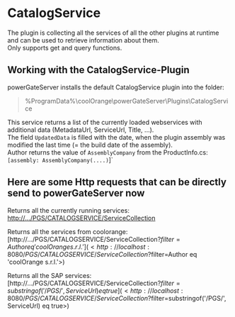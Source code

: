 # CatalogService

The plugin is collecting all the services of all the other plugins at runtime and can be used to retrieve information about them.  
Only supports get and query functions.

## Working with the CatalogService-Plugin

powerGateServer installs the default CatalogService plugin into the folder:
> %ProgramData%\coolOrange\powerGateServer\Plugins\CatalogService

This service returns a list of the currently loaded webservices with additional data (MetadataUrl, ServiceUrl, Title, ...).  
The field `UpdatedData` is filled with the date, when the plugin assembly was modified the last time (= the build date of the assembly).  
Author returns the value of `AssemblyCompany` from the ProductInfo.cs: `[assembly: AssemblyCompany(....)`]`


## Here are some Http requests that can be directly send to powerGateServer now

Returns all the currently running services:
[http://.../PGS/CATALOGSERVICE/ServiceCollection](http://localhost:8080/PGS/CATALOGSERVICE/ServiceCollection)
 
Returns all the services from coolorange:
[http://.../PGS/CATALOGSERVICE/ServiceCollection?$filter=Author eq 'coolOrange s.r.l.'](<http://localhost:8080/PGS/CATALOGSERVICE/ServiceCollection?$filter=Author eq 'coolOrange s.r.l.'>)
 
Returns all the SAP services:
[http://.../PGS/CATALOGSERVICE/ServiceCollection?$filter=substringof('/PGS/', ServiceUrl) eq true](<http://localhost:8080/PGS/CATALOGSERVICE/ServiceCollection?$filter=substringof('/PGS/', ServiceUrl) eq true>)
